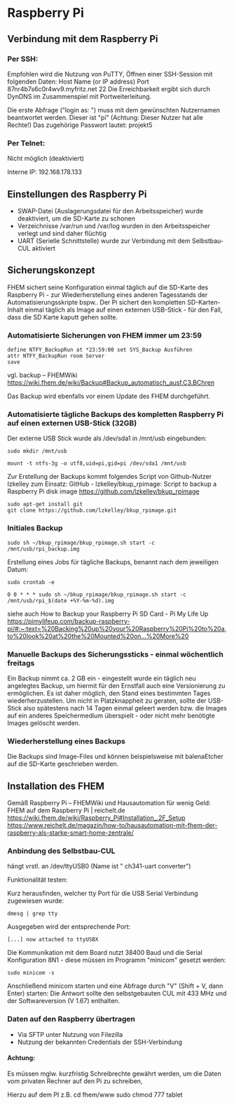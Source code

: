 # Raspberry Pi

## Verbindung mit dem Raspberry Pi
### Per SSH:
Empfohlen wird die Nutzung von PuTTY, Öffnen einer SSH-Session mit folgenden Daten:
Host Name (or IP address)	Port
87nr4b7s6c0r4wv9.myfritz.net	22
Die Erreichbarkeit ergibt sich durch DynDNS im Zusammenspiel mit Portweiterleitung.
 
Die erste Abfrage ("login as: ") muss mit dem gewünschten Nutzernamen beantwortet werden. Dieser ist "pi" (Achtung: Dieser Nutzer hat alle Rechte!)
Das zugehörige Passwort lautet: projekt5
 
### Per Telnet:
Nicht möglich (deaktiviert)
 
Interne IP: 192.168.178.133

## Einstellungen des Raspberry Pi 
* SWAP-Datei (Auslagerungsdatei für den Arbeitsspeicher) wurde deaktiviert, um die SD-Karte zu schonen
* Verzeichnisse /var/run und /var/log wurden in den Arbeitsspeicher verlegt und sind daher flüchtig
* UART (Serielle Schnittstelle) wurde zur Verbindung mit dem Selbstbau-CUL aktiviert

## Sicherungskonzept
FHEM sichert seine Konfiguration einmal täglich auf die SD-Karte des Raspberry Pi - zur Wiederherstellung eines anderen Tagesstands der Automatisierungsskripte bspw.. Der Pi sichert den kompletten SD-Karten-Inhalt einmal täglich als Image auf einen externen USB-Stick - für den Fall, dass die SD Karte kaputt gehen sollte.
 
### Automatisierte Sicherungen von FHEM immer um 23:59
```
define NTFY_BackupRun at *23:59:00 set SYS_Backup Ausführen
attr NTFY_BackupRun room Server
save
```
vgl. backup – FHEMWiki
https://wiki.fhem.de/wiki/Backup#Backup_automatisch_ausf.C3.BChren
 
Das Backup wird ebenfalls vor einem Update des FHEM durchgeführt.
 
### Automatisierte tägliche Backups des kompletten Raspberry Pi auf einen externen USB-Stick (32GB)
Der externe USB Stick wurde als /dev/sda1 in /mnt/usb eingebunden:
```
sudo mkdir /mnt/usb
 
mount -t ntfs-3g -o utf8,uid=pi,gid=pi /dev/sda1 /mnt/usb
``` 
Zur Erstellung der Backups kommt folgendes Script von Github-Nutzer Izkelley zum Einsatz: GitHub - lzkelley/bkup_rpimage: Script to backup a Raspberry Pi disk image
https://github.com/lzkelley/bkup_rpimage
```
sudo apt-get install git
git clone https://github.com/lzkelley/bkup_rpimage.git
```
### Initiales Backup
```
sudo sh ~/bkup_rpimage/bkup_rpimage.sh start -c /mnt/usb/rpi_backup.img
```
Erstellung eines Jobs für tägliche Backups, benannt nach dem jeweiligen Datum:
```
sudo crontab -e

0 0 * * * sudo sh ~/bkup_rpimage/bkup_rpimage.sh start -c /mnt/usb/rpi_$(date +%Y-%m-%d).img
``` 
siehe auch How to Backup your Raspberry Pi SD Card - Pi My Life Up
https://pimylifeup.com/backup-raspberry-pi/#:~:text=%20Backing%20up%20your%20Raspberry%20Pi%20to%20a,to%20look%20at%20the%20Mounted%20on...%20More%20

### Manuelle Backups des Sicherungssticks - einmal wöchentlich freitags
 
Ein Backup nimmt ca. 2 GB ein - eingestellt wurde ein täglich neu angelegtes Backup, um hiermit für den Ernstfall auch eine Versionierung zu ermöglichen. Es ist daher möglich, den Stand eines bestimmten Tages wiederherzustellen. Um nicht in Platzknappheit zu geraten, sollte der USB-Stick also spätestens nach 14 Tagen einmal geleert werden bzw. die Images auf ein anderes Speichermedium überspielt - oder nicht mehr benötigte Images gelöscht werden.
 
### Wiederherstellung eines Backups
 
Die Backups sind Image-Files und können beispielsweise mit balenaEtcher auf die SD-Karte geschrieben werden.

## Installation des FHEM
Gemäß Raspberry Pi – FHEMWiki und Hausautomation für wenig Geld: FHEM auf dem Raspberry Pi | reichelt.de
https://wiki.fhem.de/wiki/Raspberry_Pi#Installation_.2F_Setup
https://www.reichelt.de/magazin/how-to/hausautomation-mit-fhem-der-raspberry-als-starke-smart-home-zentrale/

### Anbindung des Selbstbau-CUL
hängt vrstl. an /dev/ttyUSB0 (Name ist " ch341-uart converter")
 
Funktionalität testen:
 
Kurz herausfinden, welcher tty Port für die USB Serial Verbindung zugewiesen wurde:
``` 
dmesg | grep tty
``` 
Ausgegeben wird der entsprechende Port:
``` 
[...] now attached to ttyUSBX
``` 
Die Kommunikation mit dem Board nutzt 38400 Baud und die Serial Konfiguration 8N1 - diese müssen im Programm "minicom" gesetzt werden:
``` 
sudo minicom -s
```
Anschließend minicom starten und eine Abfrage durch "V" (Shift + V, dann Enter) starten:
Die Antwort sollte den selbstgebauten CUL mit 433 MHz und der Softwareversion (V 1.67) enthalten.

### Daten auf den Raspberry übertragen
* Via SFTP unter Nutzung von Filezilla
* Nutzung der bekannten Credentials der SSH-Verbindung
 
#### Achtung: 
Es müssen mglw. kurzfristig Schreibrechte gewährt werden, um die Daten vom privaten Rechner auf den Pi zu schreiben,
 
Hierzu auf dem PI z.B.
cd fhem/www
sudo chmod 777 tablet
